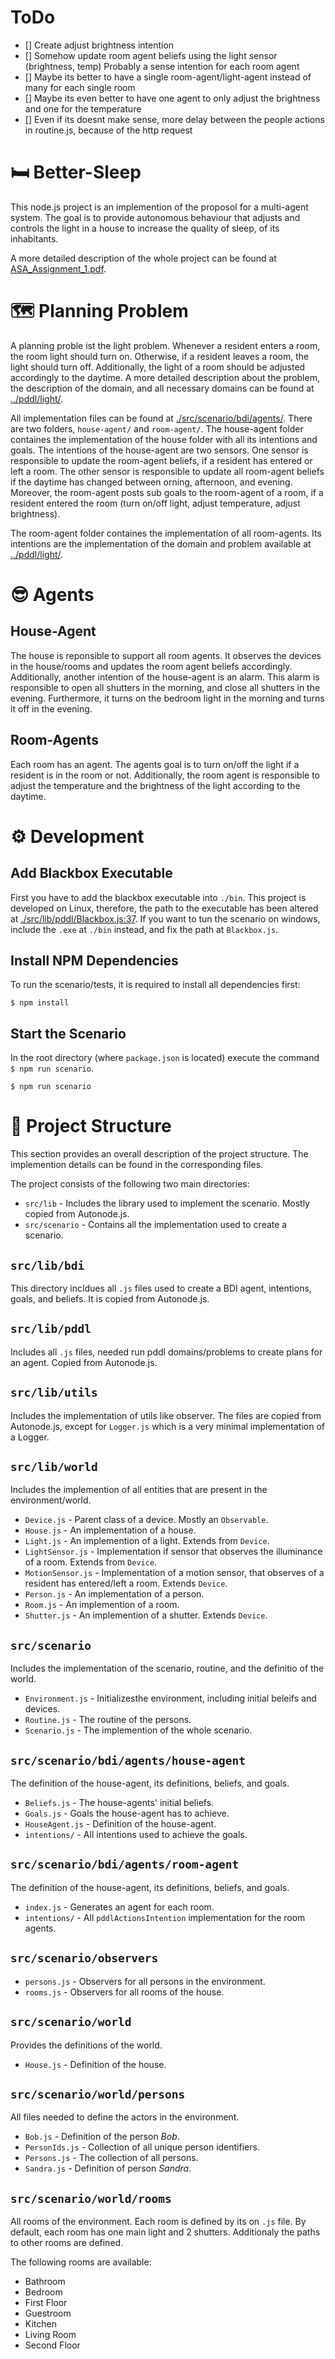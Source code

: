 # ToDo

-   [] Create adjust brightness intention
-   [] Somehow update room agent beliefs using the light sensor (brightness, temp) Probably a sense intention for each room agent
-   [] Maybe its better to have a single room-agent/light-agent instead of many for each single room
-   [] Maybe its even better to have one agent to only adjust the brightness and one for the temperature
-   [] Even if its doesnt make sense, more delay between the people actions in routine.js, because of the http request 

# 🛏 Better-Sleep

This node.js project is an implemention of the proposol for a multi-agent system.
The goal is to provide autonomous behaviour that adjusts and controls the light in
a house to increase the quality of sleep, of its inhabitants.

A more detailed description of the whole project can be found at
[ASA_Assignment_1.pdf](../assignment-1/ASA_Assignment_1.pdf).

# 🗺 Planning Problem

A planning proble ist the light problem.
Whenever a resident enters a room, the room light should turn on.
Otherwise, if a resident leaves a room, the light should turn off.
Additionally, the light of a room should be adjusted accordingly to
the daytime.
A more detailed description about the problem, the description of
the domain, and all necessary domains can be found at [../pddl/light/](../pddl/light/).

All implementation files can be found at [./src/scenario/bdi/agents/](./src/scenario/bdi/agents/).
There are two folders, `house-agent/` and `room-agent/`. The house-agent folder
containes the implementation of the house folder with all its intentions and goals.
The intentions of the house-agent are two sensors. One sensor is responsible to update
the room-agent beliefs, if a resident has entered or left a room.
The other sensor is responsible to update all room-agent beliefs if the daytime has changed
between orning, afternoon, and evening. Moreover, the room-agent posts sub goals to the
room-agent of a room, if a resident entered the room (turn on/off light, adjust temperature,
adjust brightness).

The room-agent folder containes the implementation of all room-agents. Its intentions are the
implementation of the domain and problem available at [../pddl/light/](../pddl/light/).

# 😎 Agents

## House-Agent

The house is reponsible to support all room agents. It observes the devices in
the house/rooms and updates the room agent beliefs accordingly.
Additionally, another intention of the house-agent is an alarm. This alarm is
responsible to open all shutters in the morning, and close all shutters in the
evening. Furthermore, it turns on the bedroom light in the morning and turns it
off in the evening.

## Room-Agents

Each room has an agent. The agents goal is to turn on/off the light if a
resident is in the room or not.
Additionally, the room agent is responsible to adjust the temperature and the
brightness of the light according to the daytime.

# ⚙️ Development

## Add Blackbox Executable

First you have to add the blackbox executable into `./bin`.
This project is developed on Linux, therefore, the path to the executable has
been altered at [./src/lib/pddl/Blackbox.js:37](./src/lib/pddl/Blackbox.js#L37).
If you want to tun the scenario on windows, include the `.exe` at `./bin` 
instead, and fix the path at `Blackbox.js`.

## Install NPM Dependencies

To run the scenario/tests, it is required to install all dependencies first:

```
$ npm install
```

## Start the Scenario

In the root directory (where `package.json` is located) execute
the command `$ npm run scenario`.

```
$ npm run scenario
```

# 📄 Project Structure

This section provides an overall description of the project structure.
The implemention details can be found in the corresponding files.

The project consists of the following two main directories:

-   `src/lib` - Includes the library used to implement the scenario. Mostly
    copied from Autonode.js.
-   `src/scenario` - Contains all the implementation used to create a scenario.

## `src/lib/bdi`

This directory incldues all `.js` files used to create a BDI agent, intentions,
goals, and beliefs.
It is copied from Autonode.js.

## `src/lib/pddl`

Includes all `.js` files, needed run pddl domains/problems to create plans
for an agent.
Copied from Autonode.js.

## `src/lib/utils`

Includes the implementation of utils like observer. The files are copied from
Autonode.js, except for `Logger.js` which is a very minimal implementation
of a Logger.

## `src/lib/world`

Includes the implemention of all entities that are present in the
environment/world.

-   `Device.js` - Parent class of a device. Mostly an `Observable`.
-   `House.js` - An implementation of a house.
-   `Light.js` - An implemention of a light. Extends from `Device`.
-   `LightSensor.js` - Implementation if sensor that observes the illuminance of
    a room. Extends from `Device`.
-   `MotionSensor.js` - Implementation of a motion sensor, that observes of a
    resident has entered/left a room. Extends `Device`.
-   `Person.js` - An implementation of a person.
-   `Room.js` - An implemention of a room.
-   `Shutter.js` - An implemention of a shutter. Extends `Device`.

## `src/scenario`

Includes the implementation of the scenario, routine, and the definitio of the
world.

-   `Environment.js` - Initializesthe environment, including initial beleifs and
    devices.
-   `Routine.js` - The routine of the persons.
-   `Scenario.js` - The implemention of the whole scenario.

## `src/scenario/bdi/agents/house-agent`

The definition of the house-agent, its definitions, beliefs, and goals.

-   `Beliefs.js` - The house-agents' initial beliefs.
-   `Goals.js` - Goals the house-agent has to achieve.
-   `HouseAgent.js` - Definition of the house-agent.
-   `intentions/` - All intentions used to achieve the goals.

## `src/scenario/bdi/agents/room-agent`

The definition of the house-agent, its definitions, beliefs, and goals.

-   `index.js` - Generates an agent for each room.
-   `intentions/` - All `pddlActionsIntention` implementation for the room agents.

## `src/scenario/observers`

-   `persons.js` - Observers for all persons in the environment.
-   `rooms.js` - Observers for all rooms of the house.

## `src/scenario/world`

Provides the definitions of the world.

-   `House.js` - Definition of the house.

## `src/scenario/world/persons`

All files needed to define the actors in the environment.

-   `Bob.js` - Definition of the person _Bob_.
-   `PersonIds.js` - Collection of all unique person identifiers.
-   `Persons.js` - The collection of all persons.
-   `Sandra.js` - Definition of person _Sandra_.

## `src/scenario/world/rooms`

All rooms of the environment.
Each room is defined by its on `.js` file.
By default, each room has one main light and 2 shutters.
Additionaly the paths to other rooms are defined.

The following rooms are available:

-   Bathroom
-   Bedroom
-   First Floor
-   Guestroom
-   Kitchen
-   Living Room
-   Second Floor
